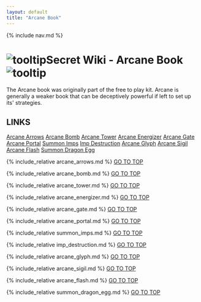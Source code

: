```yaml
---
layout: default
title: "Arcane Book"
---
```



{% include nav.md  %}

# ![tooltip]({{site.miscimages}}/walkinggrapple.gif)Secret Wiki - Arcane Book![tooltip]({{site.miscimages}}/walkinggrapple.gif)

The Arcane book was originally part of the free to play kit. Arcane is generally a weaker book that can be deceptively powerful if left to set up its' strategies.

## LINKS
[Arcane Arrows](#arcane-arrows)
[Arcane Bomb](#arcane-bomb)
[Arcane Tower](#arcane-tower)
[Arcane Energizer](#arcane-energizer)
[Arcane Gate](#arcane-gate)
[Arcane Portal](#arcane-portal)
[Summon Imps](#summon-imps)
[Imp Destruction](#imp-destruction)
[Arcane Glyph](#arcane-glyph)
[Arcane Sigil](#arcane-sigil)
[Arcane Flash](#arcane-flash)
[Summon Dragon Egg](#summon-dragon-egg)


{% include_relative arcane_arrows.md %}
[GO TO TOP](#secret-wiki---arcane-book)


{% include_relative arcane_bomb.md %}
[GO TO TOP](#secret-wiki---arcane-book)


{% include_relative arcane_tower.md %}
[GO TO TOP](#secret-wiki---arcane-book)


{% include_relative arcane_energizer.md %}
[GO TO TOP](#secret-wiki---arcane-book)


{% include_relative arcane_gate.md %}
[GO TO TOP](#secret-wiki---arcane-book)


{% include_relative arcane_portal.md %}
[GO TO TOP](#secret-wiki---arcane-book)


{% include_relative summon_imps.md %}
[GO TO TOP](#secret-wiki---arcane-book)


{% include_relative imp_destruction.md %}
[GO TO TOP](#secret-wiki---arcane-book)


{% include_relative arcane_glyph.md %}
[GO TO TOP](#secret-wiki---arcane-book)


{% include_relative arcane_sigil.md %}
[GO TO TOP](#secret-wiki---arcane-book)


{% include_relative arcane_flash.md %}
[GO TO TOP](#secret-wiki---arcane-book)


{% include_relative summon_dragon_egg.md %}
[GO TO TOP](#secret-wiki---arcane-book)


